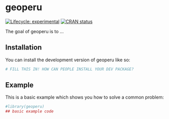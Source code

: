 
<!-- README.md is generated from README.Rmd. Please edit that file -->

# geoperu

<!-- badges: start -->

[![Lifecycle:
experimental](https://img.shields.io/badge/lifecycle-experimental-orange.svg)](https://lifecycle.r-lib.org/articles/stages.html#experimental)
[![CRAN
status](https://www.r-pkg.org/badges/version/geoperu)](https://CRAN.R-project.org/package=geoperu)
<!-- badges: end -->

The goal of geoperu is to …

## Installation

You can install the development version of geoperu like so:

``` r
# FILL THIS IN! HOW CAN PEOPLE INSTALL YOUR DEV PACKAGE?
```

## Example

This is a basic example which shows you how to solve a common problem:

``` r
#library(geoperu)
## basic example code
```

